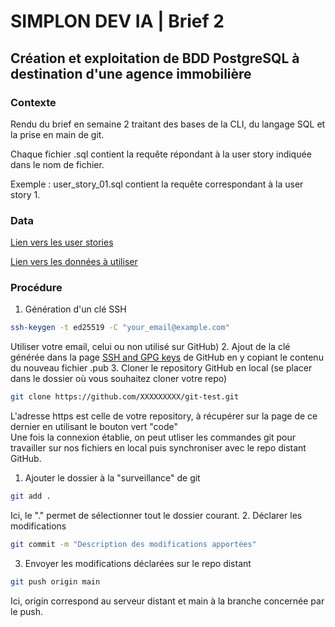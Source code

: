 # SIMPLON DEV IA | Brief 2

## Création et exploitation de BDD PostgreSQL à destination d'une agence immobilière

### Contexte

Rendu du brief en semaine 2 traitant des bases de la CLI, du langage SQL et la prise en main de git.

Chaque fichier .sql contient la requête répondant à la user story indiquée dans le nom de fichier.

Exemple : user_story_01.sql contient la requête correspondant à la user story 1.

### Data

[Lien vers les user stories](https://docs.google.com/spreadsheets/d/110DFqhV0eNhR1mzBkRR5DD6Aey-lgXuTlf3VeSzWD58/edit#gid=0)

[Lien vers les données à utiliser](https://www.kaggle.com/datasets/benoitfavier/immobilier-france/data)

### Procédure

1. Génération d'un clé SSH
```bash
ssh-keygen -t ed25519 -C "your_email@example.com"
```
Utiliser votre email, celui ou non utilisé sur GitHub)
2. Ajout de la clé générée dans la page [SSH and GPG keys](https://github.com/settings/keys) de GitHub en y copiant le contenu du nouveau fichier .pub
3. Cloner le repository GitHub en local (se placer dans le dossier où vous souhaitez cloner votre repo)
```bash
git clone https://github.com/XXXXXXXXX/git-test.git
```
L'adresse https est celle de votre repository, à récupérer sur la page de ce dernier en utilisant le bouton vert "code"
<br>
Une fois la connexion établie, on peut utliser les commandes git pour travailler sur nos fichiers en local puis synchroniser avec le repo distant GitHub.
1. Ajouter le dossier à la "surveillance" de git
```bash
git add .
```
Ici, le "." permet de sélectionner tout le dossier courant.
2. Déclarer les modifications
```bash
git commit -m "Description des modifications apportées"
``` 
3. Envoyer les modifications déclarées sur le repo distant
```bash
git push origin main
```
Ici, origin correspond au serveur distant et main à la branche concernée par le push.

